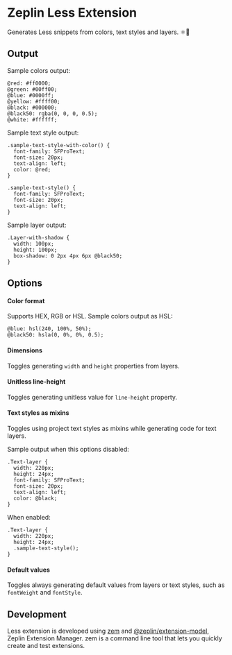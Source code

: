 # Zeplin Less Extension

Generates Less snippets from colors, text styles and layers. ⚛️📱

## Output
Sample colors output:
```less
@red: #ff0000;
@green: #00ff00;
@blue: #0000ff;
@yellow: #ffff00;
@black: #000000;
@black50: rgba(0, 0, 0, 0.5);
@white: #ffffff;
```

Sample text style output:
```less
.sample-text-style-with-color() {
  font-family: SFProText;
  font-size: 20px;
  text-align: left;
  color: @red;
}

.sample-text-style() {
  font-family: SFProText;
  font-size: 20px;
  text-align: left;
}
```

Sample layer output:
```less
.Layer-with-shadow {
  width: 100px;
  height: 100px;
  box-shadow: 0 2px 4px 6px @black50;
}
```

## Options

#### Color format

Supports HEX, RGB or HSL. Sample colors output as HSL:
```less
@blue: hsl(240, 100%, 50%);
@black50: hsla(0, 0%, 0%, 0.5);
```

#### Dimensions

Toggles generating `width` and `height` properties from layers.

#### Unitless line-height

Toggles generating unitless value for `line-height` property.

#### Text styles as mixins

Toggles using project text styles as mixins while generating code for text layers.

Sample output when this options disabled:
```less
.Text-layer {
  width: 220px;
  height: 24px;
  font-family: SFProText;
  font-size: 20px;
  text-align: left;
  color: @black;
}
```

When enabled:
```less
.Text-layer {
  width: 220px;
  height: 24px;
  .sample-text-style();
}
```

#### Default values

Toggles always generating default values from layers or text styles, such as `fontWeight` and `fontStyle`.

## Development

Less extension is developed using [zem](https://github.com/zeplin/zem) and [@zeplin/extension-model](https://zeplin.github.io/extension-model/), Zeplin Extension Manager. zem is a command line
tool that lets you quickly create and test extensions.
